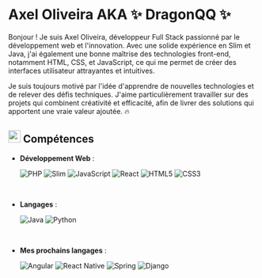 # Axel Oliveira AKA ✨ DragonQQ ✨

Bonjour ! Je suis Axel Oliveira, développeur Full Stack passionné par le développement web et l'innovation. Avec une solide expérience en Slim et Java, j'ai également une bonne maîtrise des technologies front-end, notamment HTML, CSS, et JavaScript, ce qui me permet de créer des interfaces utilisateur attrayantes et intuitives.

Je suis toujours motivé par l'idée d'apprendre de nouvelles technologies et de relever des défis techniques. J'aime particulièrement travailler sur des projets qui combinent créativité et efficacité, afin de livrer des solutions qui apportent une vraie valeur ajoutée. 🔥

## <img src="[https://img.icons8.com/?size=100&id=MSywwgB0nzMc&format=png&color=000000](https://img.icons8.com/?size=100&id=MSywwgB0nzMc&format=png&color=000000)" width="25"> <b>Compétences</b>

<p align="left">
    
- **Développement Web** :

    ![PHP](https://img.shields.io/badge/PHP-777BB4?style=for-the-badge&logo=php&logoColor=white)
    ![Slim](https://img.shields.io/badge/Slim-74a045?style=for-the-badge&logo=slim&logoColor=white)
    ![JavaScript](https://img.shields.io/badge/JavaScript-F7DF1E?style=for-the-badge&logo=javascript&logoColor=black)
    ![React](https://img.shields.io/badge/React-61DAFB?style=for-the-badge&logo=react&logoColor=black)
    ![HTML5](https://img.shields.io/badge/HTML5-E34F26?style=for-the-badge&logo=html5&logoColor=white)
    ![CSS3](https://img.shields.io/badge/CSS3-1572B6?style=for-the-badge&logo=css3&logoColor=white)

  <br>

- **Langages** :

    ![Java](https://img.shields.io/badge/Java-ED8B00?style=for-the-badge&logo=openjdk&logoColor=white)
    ![Python](https://img.shields.io/badge/Python%20-%2314354C.svg?style=for-the-badge&logo=python&logoColor=white)

  <br>

- **Mes prochains langages** :
  
    ![Angular](https://img.shields.io/badge/Angular-E23237?style=for-the-badge&logo=angular&logoColor=white)
    ![React Native](https://img.shields.io/badge/React%20Native-61DAFB?style=for-the-badge&logo=react&logoColor=black)
    ![Spring](https://img.shields.io/badge/Spring-6DB33F?style=for-the-badge&logo=spring&logoColor=white)
    ![Django](https://img.shields.io/badge/Django-092E20?style=for-the-badge&logo=django&logoColor=white)

  <br>
    
</p>
